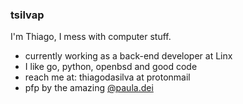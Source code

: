 ### tsilvap

I'm Thiago, I mess with computer stuff.

- currently working as a back-end developer at Linx
- I like go, python, openbsd and good code
- reach me at: thiagodasilva at protonmail
- pfp by the amazing [@paula.dei](https://www.instagram.com/paula.dei/)
